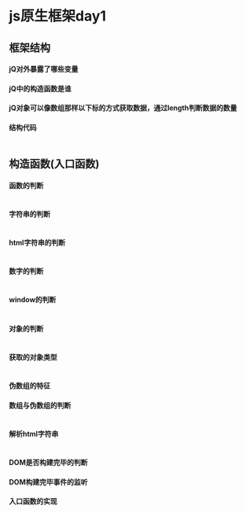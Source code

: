 # js原生框架day1

## 框架结构

#### jQ对外暴露了哪些变量

#### jQ中的构造函数是谁

#### jQ对象可以像数组那样以下标的方式获取数据，通过length判断数据的数量

#### 结构代码
```
```

## 构造函数(入口函数)

#### 函数的判断
```
```

#### 字符串的判断
```
```

#### html字符串的判断
```
```

#### 数字的判断
```
```

#### window的判断
```
```

#### 对象的判断
```
```

#### 获取的对象类型
> 
```
```

#### 伪数组的特征

#### 数组与伪数组的判断
```
```

#### 解析html字符串
```
```

#### DOM是否构建完毕的判断

#### DOM构建完毕事件的监听

#### 入口函数的实现
```
```





